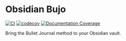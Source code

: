 # Obsidian Bujo

[![CI](https://github.com/brianrodri/obsidian-bujo/actions/workflows/CI.yml/badge.svg)](https://github.com/brianrodri/obsidian-bujo/actions/workflows/CI.yml) [![codecov](https://codecov.io/github/brianrodri/obsidian-bujo/graph/badge.svg?token=VMBGB2T9WO)](https://codecov.io/github/brianrodri/obsidian-bujo) [![Documentation Coverage](./docs-coverage-badge/coverage.svg)](https://github.com/brianrodri/obsidian-bujo/actions/workflows/generate-docs-coverage.yml)

Bring the Bullet Journal method to your Obsidian vault.
